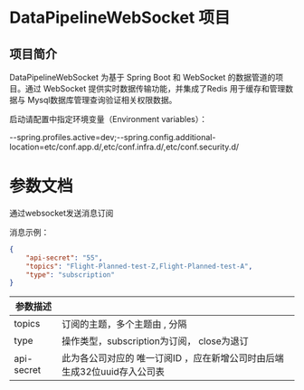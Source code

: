 # DataPipelineWebSocket 项目

## 项目简介

DataPipelineWebSocket 为基于 Spring Boot 和 WebSocket 的数据管道的项目。通过 WebSocket 提供实时数据传输功能，并集成了Redis 用于缓存和管理数据与 Mysql数据库管理查询验证相关权限数据。



启动请配置中指定环境变量（Environment variables）：

--spring.profiles.active=dev;--spring.config.additional-location=etc/conf.app.d/,etc/conf.infra.d/,etc/conf.security.d/

# 参数文档

通过websocket发送消息订阅



消息示例：

```json
{
    "api-secret": "55",
    "topics": "Flight-Planned-test-Z,Flight-Planned-test-A",
    "type": "subscription"
}
```



| 参数描述   |                                                              |
| ---------- | :----------------------------------------------------------- |
| topics     | 订阅的主题，多个主题由 , 分隔                                |
| type       | 操作类型，subscription为订阅， close为退订                   |
| api-secret | 此为各公司对应的 唯一订阅ID ，应在新增公司时由后端生成32位uuid存入公司表 |
